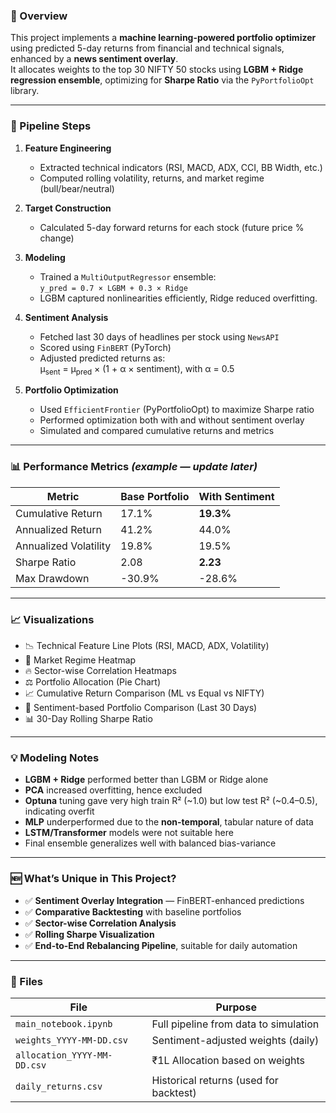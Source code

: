 ### 📌 Overview

This project implements a **machine learning-powered portfolio optimizer** using predicted 5-day returns from financial and technical signals, enhanced by a **news sentiment overlay**.  
It allocates weights to the top 30 NIFTY 50 stocks using **LGBM + Ridge regression ensemble**, optimizing for **Sharpe Ratio** via the `PyPortfolioOpt` library.

---

### 🔧 Pipeline Steps

1. **Feature Engineering**  
   - Extracted technical indicators (RSI, MACD, ADX, CCI, BB Width, etc.)
   - Computed rolling volatility, returns, and market regime (bull/bear/neutral)

2. **Target Construction**  
   - Calculated 5-day forward returns for each stock (future price % change)

3. **Modeling**  
   - Trained a `MultiOutputRegressor` ensemble:  
     `y_pred = 0.7 × LGBM + 0.3 × Ridge`
   - LGBM captured nonlinearities efficiently, Ridge reduced overfitting.

4. **Sentiment Analysis**  
   - Fetched last 30 days of headlines per stock using `NewsAPI`
   - Scored using `FinBERT` (PyTorch)  
   - Adjusted predicted returns as:  
     μ<sub>sent</sub> = μ<sub>pred</sub> × (1 + α × sentiment), with α = 0.5

5. **Portfolio Optimization**  
   - Used `EfficientFrontier` (PyPortfolioOpt) to maximize Sharpe ratio  
   - Performed optimization both with and without sentiment overlay  
   - Simulated and compared cumulative returns and metrics

---

### 📊 Performance Metrics *(example — update later)*

| Metric                | Base Portfolio | With Sentiment |
|-----------------------|----------------|----------------|
| Cumulative Return     | 17.1%          | **19.3%**      |
| Annualized Return     | 41.2%          | 44.0%          |
| Annualized Volatility | 19.8%          | 19.5%          |
| Sharpe Ratio          | 2.08           | **2.23**       |
| Max Drawdown          | -30.9%         | -28.6%         |

---

### 📈 Visualizations

- 📉 Technical Feature Line Plots (RSI, MACD, ADX, Volatility)
- 🧊 Market Regime Heatmap
- 🔥 Sector-wise Correlation Heatmaps
- ⚖️ Portfolio Allocation (Pie Chart)
- 📈 Cumulative Return Comparison (ML vs Equal vs NIFTY)
- 📰 Sentiment-based Portfolio Comparison (Last 30 Days)
- 📊 30-Day Rolling Sharpe Ratio

---

### 💡 Modeling Notes

- **LGBM + Ridge** performed better than LGBM or Ridge alone  
- **PCA** increased overfitting, hence excluded  
- **Optuna** tuning gave very high train R² (~1.0) but low test R² (~0.4–0.5), indicating overfit  
- **MLP** underperformed due to the **non-temporal**, tabular nature of data  
- **LSTM/Transformer** models were not suitable here  
- Final ensemble generalizes well with balanced bias-variance

---

### 🆕 What’s Unique in This Project?

- ✅ **Sentiment Overlay Integration** — FinBERT-enhanced predictions  
- ✅ **Comparative Backtesting** with baseline portfolios  
- ✅ **Sector-wise Correlation Analysis**  
- ✅ **Rolling Sharpe Visualization**  
- ✅ **End-to-End Rebalancing Pipeline**, suitable for daily automation

---

### 📂 Files

| File                        | Purpose                               |
|-----------------------------|----------------------------------------|
| `main_notebook.ipynb`       | Full pipeline from data to simulation |
| `weights_YYYY-MM-DD.csv`    | Sentiment-adjusted weights (daily)    |
| `allocation_YYYY-MM-DD.csv` | ₹1L Allocation based on weights       |
| `daily_returns.csv`         | Historical returns (used for backtest)|
</code></pre>
